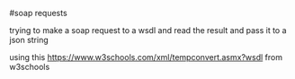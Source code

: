 #soap requests

trying to make a soap request to  a wsdl and read the result and pass it to a json string

using this 
https://www.w3schools.com/xml/tempconvert.asmx?wsdl
from w3schools
